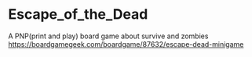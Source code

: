 # Escape_of_the_Dead
A PNP(print and play) board game about survive and zombies https://boardgamegeek.com/boardgame/87632/escape-dead-minigame
